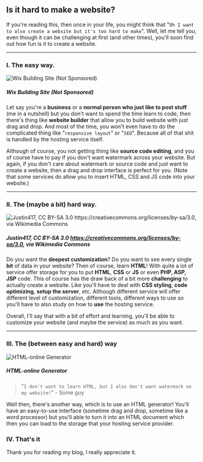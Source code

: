 <!--
# This is for the Python script
TITLE: Is it hard to make a website?
PREVIEW: If you're reading this, then once in your life, you might think that "Oh I want to also create a web
CREATED_ON: 2021-07-29
-->
## Is it hard to make a website?

If you're reading this, then once in your life, you might think that "`Oh I want to also create a website but it's too hard to make`". Well, let me tell you, even though it can be challenging at first (and other times), you'll soon find out how fun is it to create a website.

---

### I. The easy way.

![Wix Building Site (Not Sponsored)](https://i.ibb.co/SxdCm35/image-1.png)
##### *Wix Building Site (Not Sponsored)*

Let say you're a **business** or a **normal person who just like to post stuff** (me in a nutshell) but you don't want to spend the time learn to code, then there's thing like **website builder** that allow you to build website with just drag and drop. And most of the time, you won't even have to do the complicated thing like "`responsive layout`" or "`SEO`". Because all of that shit is handled by the hosting service itself.

Although of course, you not getting thing like **source code editing**, and you of course have to pay if you don't want watermark across your website. But again, if you don't care about watermark or source code and just want to create a website, then a drag and drop interface is perfect for you. (Note that some services do allow you to insert HTML, CSS and JS code into your website.)

---

### II. The (maybe a bit) hard way.

![Justin417, CC BY-SA 3.0 <https://creativecommons.org/licenses/by-sa/3.0>, via Wikimedia Commons](https://upload.wikimedia.org/wikipedia/commons/3/37/HTML_Code.png)

##### *Justin417, CC BY-SA 3.0 <https://creativecommons.org/licenses/by-sa/3.0>, via Wikimedia Commons*

Do you want the **deepest customization**? Do you want to see every single **bit** of data in your website? Then of course, learn **HTML**! With quite a lot of service offer storage for you to put **HTML**, **CSS** or **JS** or even **PHP, ASP, JSP** code. This of course has the draw back of a bit more **challenging** to actually create a website. Like you'll have to deal with **CSS styling**, **code optimizing**, **setup the server**, etc. Although different service will offer different level of customization, different tools, different ways to use so you'll have to also study on how to **use** the hosting service.

Overall, I'll say that with a bit of effort and learning, you'll be able to customize your website (and maybe the service) as much as you want.

---

### III. The (between easy and hard) way

![HTML-online Generator](https://i.ibb.co/3psMSSV/12test.png)

##### *HTML-online Generator*

> "`I don't want to learn HTML, but I also don't want watermark on my website!`" - Some guy

Well then, there's another way, which is to use an HTML generator! You'll have an easy-to-use interface (sometime drag and drop, sometime like a word processor) but you'll able to turn it into an HTML document which then you can load to the storage that your hosting service provider.

### IV. That's it

Thank you for reading my blog, I really appreciate it.